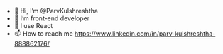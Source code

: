 - 👋 Hi, I’m @ParvKulshreshtha
- 👀 I’m front-end developer
- 🌱 I use React
- 📫 How to reach me https://www.linkedin.com/in/parv-kulshreshtha-888862176/

<!---
ParvKulshreshtha/ParvKulshreshtha is a ✨ special ✨ repository because its `README.md` (this file) appears on your GitHub profile.
You can click the Preview link to take a look at your changes.
--->
